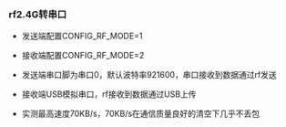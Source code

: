 ### rf2.4G转串口

- 发送端配置CONFIG_RF_MODE=1

- 接收端配置CONFIG_RF_MODE=2

- 发送端串口脚为串口0，默认波特率921600，串口接收到数据通过rf发送

- 接收端USB模拟串口，rf接收到数据通过USB上传

- 实测最高速度70KB/s，70KB/s在通信质量良好的清空下几乎不丢包

